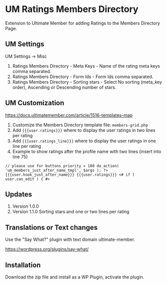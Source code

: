 # UM Ratings Members Directory
Extension to Ultimate Member for adding Ratings to the Members Directory Page.

## UM Settings
UM Settings -> Misc
1. Ratings Members Directory - Meta Keys - Name of the rating meta keys comma separated.
2. Ratings Members Directory - Form Ids - Form Ids comma separated.
3. Ratings Members Directory - Sorting stars - Select No sorting (meta_key order), Ascending or Descending number of stars.

## UM Customization
https://docs.ultimatemember.com/article/1516-templates-map
1. Customize the Members Directory template file: <code>members-grid.php</code>
2. Add <code>{{{user.ratings}}}</code> where to display the user ratings in two lines per rating
3. Add <code>{{{user.ratings_line}}}</code> where to display the user ratings in one line per rating
4. Example to show ratings after the profile name with two lines (insert into line 75)

<code>// please use for buttons priority > 100
	do_action( 'um_members_just_after_name_tmpl', $args ); ?>
	{{{user.hook_just_after_name}}}
	{{{user.ratings}}}
	<# if ( user.can_edit ) { #></code>

## Updates
1. Version 1.0.0
2. Version 1.1.0 Sorting stars and one or two lines per rating
  
## Translations or Text changes
Use the "Say What?" plugin with text domain ultimate-member.

https://wordpress.org/plugins/say-what/

## Installation
Download the zip file and install as a WP Plugin, activate the plugin.
